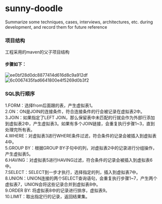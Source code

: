 # sunny-doodle

Summarize some techniques, cases, interviews, architectures, etc. during development, and record them for future reference
### 项目结构
工程采用的maven的父子项目结构
#### 步骤如下：

![ee0bf28d0dc8877414d616d8c9a912df](https://github.com/user-attachments/assets/4cab6fc6-97da-4bbc-be94-413b60676026)
![6c0067435fad6641800e4f5269d0b3f2](https://github.com/user-attachments/assets/9164bfac-585a-40b9-8f75-b4a3a58e2dda)

### SQL执行顺序
1.FORM：选择from后面跟的表，产生虚拟表1。  
2.ON：ON是JOIN的连接条件，符合连接条件的行会被记录在虚拟表2中。  
3.JOIN：如果指定了LEFT JOIN，那么保留表中未匹配的行就会作为外部行添加到虚拟表2中，产生虚拟表3。如果有多个JOIN链接，会重复执行步骤1~3，直到处理完所有表。  
4.WHERE：对虚拟表3进行WHERE条件过滤，符合条件的记录会被插入到虚拟表4中。  
5.GROUP BY：根据GROUP BY子句中的列，对虚拟表2中的记录进行分组操作，产生虚拟表5。  
6.HAVING：对虚拟表5进行HAVING过滤，符合条件的记录会被插入到虚拟表6中。  
7.SELECT：SELECT到一步才执行，选择指定的列，插入到虚拟表7中。  
8.UNION：UNION连接的两个SELECT查询语句，会重复执行步骤1~7，产生两个虚拟表7，UNION会将这些记录合并到虚拟表8中。  
9.ORDER BY: 将虚拟表8中的记录进行排序，虚拟表9。  
10.LIMIT：取出指定行的记录，返回结果集。  




